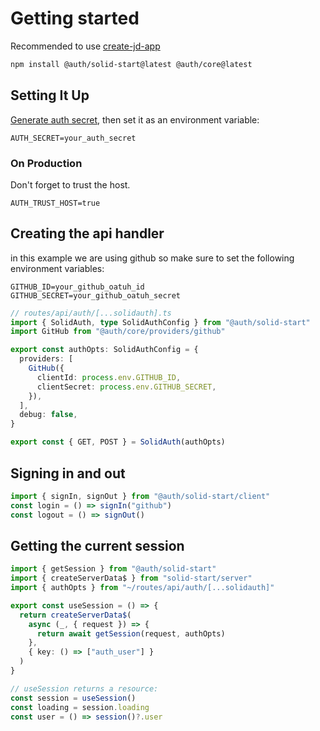 # Getting started

Recommended to use [create-jd-app](https://github.com/OrJDev/create-jd-app)

```bash
npm install @auth/solid-start@latest @auth/core@latest
```

## Setting It Up

[Generate auth secret](https://generate-secret.vercel.app/32), then set it as an environment variable:

```
AUTH_SECRET=your_auth_secret
```

### On Production

Don't forget to trust the host.

```
AUTH_TRUST_HOST=true
```

## Creating the api handler

in this example we are using github so make sure to set the following environment variables:

```
GITHUB_ID=your_github_oatuh_id
GITHUB_SECRET=your_github_oatuh_secret
```

```ts
// routes/api/auth/[...solidauth].ts
import { SolidAuth, type SolidAuthConfig } from "@auth/solid-start"
import GitHub from "@auth/core/providers/github"

export const authOpts: SolidAuthConfig = {
  providers: [
    GitHub({
      clientId: process.env.GITHUB_ID,
      clientSecret: process.env.GITHUB_SECRET,
    }),
  ],
  debug: false,
}

export const { GET, POST } = SolidAuth(authOpts)
```

## Signing in and out

```ts
import { signIn, signOut } from "@auth/solid-start/client"
const login = () => signIn("github")
const logout = () => signOut()
```

## Getting the current session

```ts
import { getSession } from "@auth/solid-start"
import { createServerData$ } from "solid-start/server"
import { authOpts } from "~/routes/api/auth/[...solidauth]"

export const useSession = () => {
  return createServerData$(
    async (_, { request }) => {
      return await getSession(request, authOpts)
    },
    { key: () => ["auth_user"] }
  )
}

// useSession returns a resource:
const session = useSession()
const loading = session.loading
const user = () => session()?.user
```
